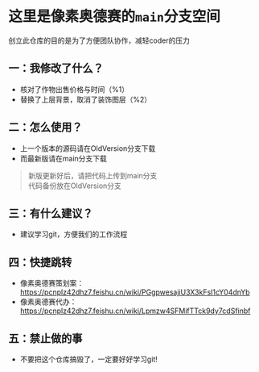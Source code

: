 # 这里是像素奥德赛的`main`分支空间
创立此仓库的目的是为了方便团队协作，减轻coder的压力
## 一：我修改了什么？
+ 核对了作物出售价格与时间（%1）  
+ 替换了上层背景，取消了装饰图层（%2）
## 二：怎么使用？
+ 上一个版本的源码请在OldVersion分支下载  
+ 而最新版请在main分支下载  
> 新版更新好后，请把代码上传到main分支  
代码备份放在OldVersion分支
## 三：有什么建议？
+ 建议学习git，方便我们的工作流程
## 四：快捷跳转
+ 像素奥德赛策划案：https://pcnplz42dhz7.feishu.cn/wiki/PGgpwesajiU3X3kFsI1cY04dnYb  
+ 像素奥德赛代办：https://pcnplz42dhz7.feishu.cn/wiki/Lpmzw4SFMifTTck9dy7cdSfinbf
## 五：禁止做的事
+ 不要把这个仓库搞毁了，一定要好好学习git!